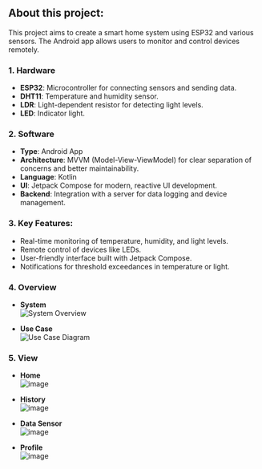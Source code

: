 ## About this project:
This project aims to create a smart home system using ESP32 and various sensors. The Android app allows users to monitor and control devices remotely.

### 1. Hardware
   - **ESP32**: Microcontroller for connecting sensors and sending data.
   - **DHT11**: Temperature and humidity sensor.
   - **LDR**: Light-dependent resistor for detecting light levels.
   - **LED**: Indicator light.

### 2. Software
   - **Type**: Android App
   - **Architecture**: MVVM (Model-View-ViewModel) for clear separation of concerns and better maintainability.
   - **Language**: Kotlin
   - **UI**: Jetpack Compose for modern, reactive UI development.
   - **Backend**: Integration with a server for data logging and device management.
   
### 3. Key Features:
   - Real-time monitoring of temperature, humidity, and light levels.
   - Remote control of devices like LEDs.
   - User-friendly interface built with Jetpack Compose.
   - Notifications for threshold exceedances in temperature or light.
   
### 4. Overview
   - **System**  
     ![System Overview](https://github.com/user-attachments/assets/3e704d7e-a9f0-409e-9e16-21fe87d1e4b2 "Tổng quan hệ thống")
     

   - **Use Case**  
     ![Use Case Diagram](https://github.com/user-attachments/assets/9c687214-1304-47d3-80d8-2d99112aea53 "Use Case Diagram")
    


### 5. View
   - **Home**  
     ![image](https://github.com/user-attachments/assets/5b18af40-efb9-42a9-9284-62c33f27a8b7)

   
   - **History**  
     ![image](https://github.com/user-attachments/assets/69850698-ef5c-43d8-8e02-461729d5a859)

   
   - **Data Sensor**  
     ![image](https://github.com/user-attachments/assets/8f7e5f65-5bda-46d5-8214-a8ff50ad7066)

   
   - **Profile**  
     ![image](https://github.com/user-attachments/assets/8004f8e5-4476-49c0-82e4-40c4e8a35635)




